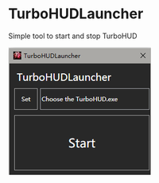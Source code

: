 # TurboHUDLauncher
Simple tool to start and stop TurboHUD

![Sample Image!](sample.png "Sample Image")
